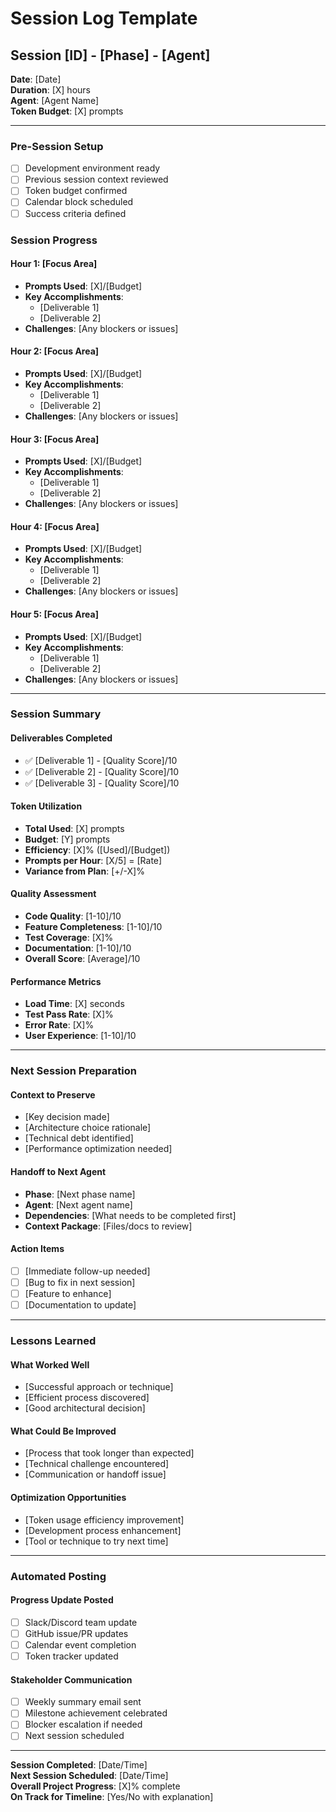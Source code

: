 # Session Log Template

## Session [ID] - [Phase] - [Agent]
**Date**: [Date]  
**Duration**: [X] hours  
**Agent**: [Agent Name]  
**Token Budget**: [X] prompts  

---

### **Pre-Session Setup**
- [ ] Development environment ready
- [ ] Previous session context reviewed
- [ ] Token budget confirmed
- [ ] Calendar block scheduled
- [ ] Success criteria defined

### **Session Progress**

#### **Hour 1**: [Focus Area]
- **Prompts Used**: [X]/[Budget]
- **Key Accomplishments**:
  - [Deliverable 1]
  - [Deliverable 2]
- **Challenges**: [Any blockers or issues]

#### **Hour 2**: [Focus Area]
- **Prompts Used**: [X]/[Budget]
- **Key Accomplishments**:
  - [Deliverable 1]
  - [Deliverable 2]
- **Challenges**: [Any blockers or issues]

#### **Hour 3**: [Focus Area]
- **Prompts Used**: [X]/[Budget]
- **Key Accomplishments**:
  - [Deliverable 1]
  - [Deliverable 2]
- **Challenges**: [Any blockers or issues]

#### **Hour 4**: [Focus Area]
- **Prompts Used**: [X]/[Budget]
- **Key Accomplishments**:
  - [Deliverable 1]
  - [Deliverable 2]
- **Challenges**: [Any blockers or issues]

#### **Hour 5**: [Focus Area]
- **Prompts Used**: [X]/[Budget]
- **Key Accomplishments**:
  - [Deliverable 1]
  - [Deliverable 2]
- **Challenges**: [Any blockers or issues]

---

### **Session Summary**

#### **Deliverables Completed**
- ✅ [Deliverable 1] - [Quality Score]/10
- ✅ [Deliverable 2] - [Quality Score]/10
- ✅ [Deliverable 3] - [Quality Score]/10

#### **Token Utilization**
- **Total Used**: [X] prompts
- **Budget**: [Y] prompts
- **Efficiency**: [X]% ([Used]/[Budget])
- **Prompts per Hour**: [X/5] = [Rate]
- **Variance from Plan**: [+/-X]%

#### **Quality Assessment**
- **Code Quality**: [1-10]/10
- **Feature Completeness**: [1-10]/10
- **Test Coverage**: [X]%
- **Documentation**: [1-10]/10
- **Overall Score**: [Average]/10

#### **Performance Metrics**
- **Load Time**: [X] seconds
- **Test Pass Rate**: [X]%
- **Error Rate**: [X]%
- **User Experience**: [1-10]/10

---

### **Next Session Preparation**

#### **Context to Preserve**
- [Key decision made]
- [Architecture choice rationale]
- [Technical debt identified]
- [Performance optimization needed]

#### **Handoff to Next Agent**
- **Phase**: [Next phase name]
- **Agent**: [Next agent name]
- **Dependencies**: [What needs to be completed first]
- **Context Package**: [Files/docs to review]

#### **Action Items**
- [ ] [Immediate follow-up needed]
- [ ] [Bug to fix in next session]
- [ ] [Feature to enhance]
- [ ] [Documentation to update]

---

### **Lessons Learned**

#### **What Worked Well**
- [Successful approach or technique]
- [Efficient process discovered]
- [Good architectural decision]

#### **What Could Be Improved**
- [Process that took longer than expected]
- [Technical challenge encountered]
- [Communication or handoff issue]

#### **Optimization Opportunities**
- [Token usage efficiency improvement]
- [Development process enhancement]
- [Tool or technique to try next time]

---

### **Automated Posting**

#### **Progress Update Posted**
- [ ] Slack/Discord team update
- [ ] GitHub issue/PR updates
- [ ] Calendar event completion
- [ ] Token tracker updated

#### **Stakeholder Communication**
- [ ] Weekly summary email sent
- [ ] Milestone achievement celebrated
- [ ] Blocker escalation if needed
- [ ] Next session scheduled

---

**Session Completed**: [Date/Time]  
**Next Session Scheduled**: [Date/Time]  
**Overall Project Progress**: [X]% complete  
**On Track for Timeline**: [Yes/No with explanation]
